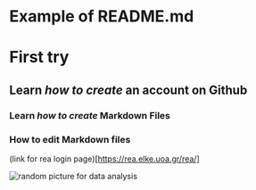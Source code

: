 # Example of README.md
# First try
## Learn *how to create* an account on Github
### Learn *how to create* Markdown Files
### How to edit Markdown files 
(link for rea login page)[https://rea.elke.uoa.gr/rea/]

![random picture for data analysis](https://d1jnx9ba8s6j9r.cloudfront.net/blog/wp-content/uploads/2018/12/da1-1.png)
